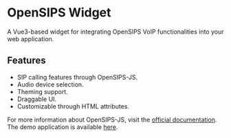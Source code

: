 # OpenSIPS Widget
A Vue3-based widget for integrating OpenSIPS VoIP functionalities into your web application.


## Features
- SIP calling features through OpenSIPS-JS.
- Audio device selection.
- Theming support.
- Draggable UI.
- Customizable through HTML attributes.

For more information about OpenSIPS-JS, visit the [official documentation](https://mirrored-opensipsjs-widget.pages.dev/). 
The demo application is available [here](https://mirrored-opensipsjs-widget.pages.dev/demo.html).
